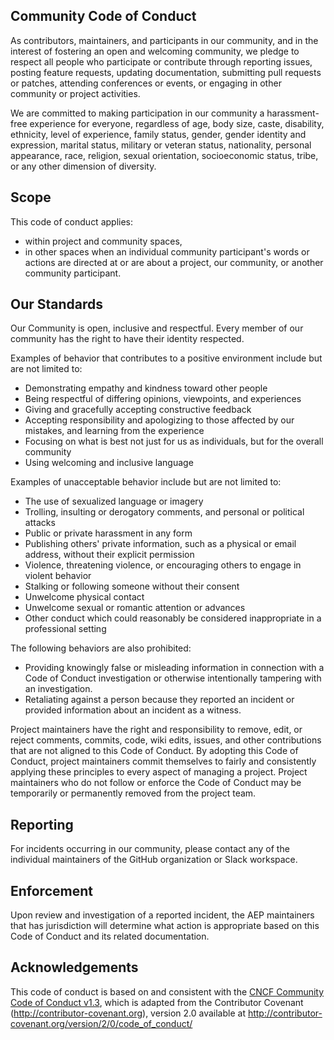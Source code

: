 ## Community Code of Conduct

As contributors, maintainers, and participants in our community, and in the
interest of fostering an open and welcoming community, we pledge to respect all
people who participate or contribute through reporting issues, posting feature
requests, updating documentation, submitting pull requests or patches,
attending conferences or events, or engaging in other community or project
activities.

We are committed to making participation in our community a harassment-free
experience for everyone, regardless of age, body size, caste, disability,
ethnicity, level of experience, family status, gender, gender identity and
expression, marital status, military or veteran status, nationality, personal
appearance, race, religion, sexual orientation, socioeconomic status, tribe, or
any other dimension of diversity.

## Scope

This code of conduct applies:

- within project and community spaces,
- in other spaces when an individual community participant's words or actions
  are directed at or are about a project, our community, or another community
  participant.

## Our Standards

Our Community is open, inclusive and respectful. Every member of our community
has the right to have their identity respected.

Examples of behavior that contributes to a positive environment include but are
not limited to:

- Demonstrating empathy and kindness toward other people
- Being respectful of differing opinions, viewpoints, and experiences
- Giving and gracefully accepting constructive feedback
- Accepting responsibility and apologizing to those affected by our mistakes,
  and learning from the experience
- Focusing on what is best not just for us as individuals, but for the overall
  community
- Using welcoming and inclusive language

Examples of unacceptable behavior include but are not limited to:

- The use of sexualized language or imagery
- Trolling, insulting or derogatory comments, and personal or political attacks
- Public or private harassment in any form
- Publishing others' private information, such as a physical or email address,
  without their explicit permission
- Violence, threatening violence, or encouraging others to engage in violent
  behavior
- Stalking or following someone without their consent
- Unwelcome physical contact
- Unwelcome sexual or romantic attention or advances
- Other conduct which could reasonably be considered inappropriate in a
  professional setting

The following behaviors are also prohibited:

- Providing knowingly false or misleading information in connection with a Code
  of Conduct investigation or otherwise intentionally tampering with an
  investigation.
- Retaliating against a person because they reported an incident or provided
  information about an incident as a witness.

Project maintainers have the right and responsibility to remove, edit, or
reject comments, commits, code, wiki edits, issues, and other contributions
that are not aligned to this Code of Conduct. By adopting this Code of Conduct,
project maintainers commit themselves to fairly and consistently applying these
principles to every aspect of managing a project. Project maintainers who do
not follow or enforce the Code of Conduct may be temporarily or permanently
removed from the project team.

## Reporting

For incidents occurring in our community, please contact any of the individual
maintainers of the GitHub organization or Slack workspace.

## Enforcement

Upon review and investigation of a reported incident, the AEP maintainers that
has jurisdiction will determine what action is appropriate based on this Code
of Conduct and its related documentation.

## Acknowledgements

This code of conduct is based on and consistent with the [CNCF Community Code
of Conduct v1.3], which is adapted from the Contributor Covenant
(http://contributor-covenant.org), version 2.0 available at
http://contributor-covenant.org/version/2/0/code_of_conduct/

[CNCF Community Code of Conduct v1.3]:
  https://github.com/cncf/foundation/blob/main/code-of-conduct.md
